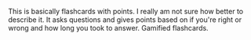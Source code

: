 This is basically flashcards with points. I really am not sure how better to describe it. It asks questions and gives points based on if you're right or wrong and how long you took to answer. Gamified flashcards.